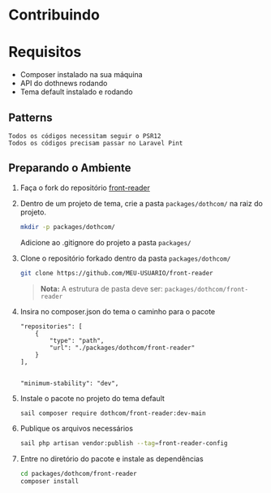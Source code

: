
# Contribuindo

# Requisitos

- Composer instalado na sua máquina
- API do dothnews rodando
- Tema default instalado e rodando

## Patterns

    Todos os códigos necessitam seguir o PSR12
    Todos os códigos precisam passar no Laravel Pint

## Preparando o Ambiente

1. Faça o fork do repositório [front-reader](https://github.com/dothcom/front-reader)


2. Dentro de um projeto de tema, crie a pasta `packages/dothcom/` na raiz do projeto. 

    ```bash
    mkdir -p packages/dothcom/
    ```

    Adicione ao .gitignore do projeto a pasta `packages/`

3. Clone o repositório forkado dentro da pasta `packages/dothcom/`

    ```bash
    git clone https://github.com/MEU-USUARIO/front-reader
    ```

    > **Nota:** A estrutura de pasta deve ser: `packages/dothcom/front-reader`

4. Insira no composer.json do tema o caminho para o pacote

    ```
    "repositories": [
        {
            "type": "path",
            "url": "./packages/dothcom/front-reader"
        }
    ],


    "minimum-stability": "dev",
    ```

5. Instale o pacote no projeto do tema default

    ```bash
    sail composer require dothcom/front-reader:dev-main
    ```

6. Publique os arquivos necessários

    ```bash
    sail php artisan vendor:publish --tag=front-reader-config
    ```

7. Entre no diretório do pacote e instale as dependências

    ```bash
    cd packages/dothcom/front-reader
    composer install
    ```
